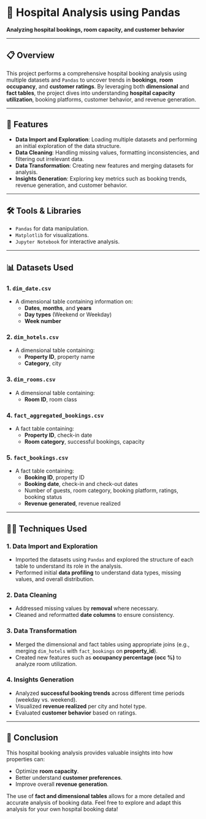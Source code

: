 # 🏥 **Hospital Analysis using Pandas**
  
**Analyzing hospital bookings, room capacity, and customer behavior**

---

## 📋 **Overview**
This project performs a comprehensive hospital booking analysis using multiple datasets and `Pandas` to uncover trends in **bookings**, **room occupancy**, and **customer ratings**. By leveraging both **dimensional** and **fact tables**, the project dives into understanding **hospital capacity utilization**, booking platforms, customer behavior, and revenue generation.

---

## 🔧 **Features**
- **Data Import and Exploration**: Loading multiple datasets and performing an initial exploration of the data structure.
- **Data Cleaning**: Handling missing values, formatting inconsistencies, and filtering out irrelevant data.
- **Data Transformation**: Creating new features and merging datasets for analysis.
- **Insights Generation**: Exploring key metrics such as booking trends, revenue generation, and customer behavior.

---

## 🛠️ **Tools & Libraries**
- `Pandas` for data manipulation.
- `Matplotlib` for visualizations.
- `Jupyter Notebook` for interactive analysis.

---

## 📊 **Datasets Used**

### 1. **`dim_date.csv`**
   - A dimensional table containing information on:
     - **Dates**, **months**, and **years**
     - **Day types** (Weekend or Weekday)
     - **Week number**

### 2. **`dim_hotels.csv`**
   - A dimensional table containing:
     - **Property ID**, property name
     - **Category**, city

### 3. **`dim_rooms.csv`**
   - A dimensional table containing:
     - **Room ID**, room class

### 4. **`fact_aggregated_bookings.csv`**
   - A fact table containing:
     - **Property ID**, check-in date
     - **Room category**, successful bookings, capacity

### 5. **`fact_bookings.csv`**
   - A fact table containing:
     - **Booking ID**, property ID
     - **Booking date**, check-in and check-out dates
     - Number of guests, room category, booking platform, ratings, booking status
     - **Revenue generated**, revenue realized

---

## 🧑‍💻 **Techniques Used**

### 1. **Data Import and Exploration**
   - Imported the datasets using `Pandas` and explored the structure of each table to understand its role in the analysis.
   - Performed initial **data profiling** to understand data types, missing values, and overall distribution.

### 2. **Data Cleaning**
   - Addressed missing values by **removal** where necessary.
   - Cleaned and reformatted **date columns** to ensure consistency.

### 3. **Data Transformation**
   - Merged the dimensional and fact tables using appropriate joins (e.g., merging `dim_hotels` with `fact_bookings` on **property_id**).
   - Created new features such as **occupancy percentage (occ %)** to analyze room utilization.

### 4. **Insights Generation**
   - Analyzed **successful booking trends** across different time periods (weekday vs. weekend).
   - Visualized **revenue realized** per city and hotel type.
   - Evaluated **customer behavior** based on ratings.

---

## 📝 **Conclusion**
This hospital booking analysis provides valuable insights into how properties can:
- Optimize **room capacity**.
- Better understand **customer preferences**.
- Improve overall **revenue generation**.

The use of **fact and dimensional tables** allows for a more detailed and accurate analysis of booking data. Feel free to explore and adapt this analysis for your own hospital booking data!
